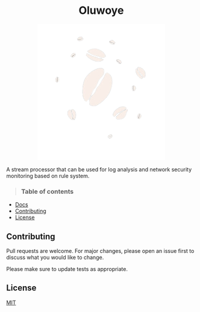 <center> <h1>
  Oluwoye
  </h1>  </center>

<p align="center">
  <img src="images/cowries.png" />
</p>

A stream processor that can be used for log analysis and network security monitoring based on rule system.

> ### Table of contents

- [Docs](https://roqueando.github.io/oluwoye/)
- [Contributing](#contributing)
- [License](#license)

## Contributing

Pull requests are welcome. For major changes, please open an issue first
to discuss what you would like to change.

Please make sure to update tests as appropriate.

## License

[MIT](https://choosealicense.com/licenses/mit/)
